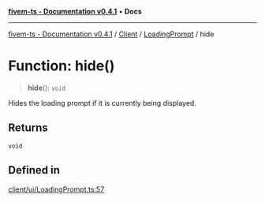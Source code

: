 [**fivem-ts - Documentation v0.4.1**](../../../../../README.md) • **Docs**

***

[fivem-ts - Documentation v0.4.1](../../../../../README.md) / [Client](../../../README.md) / [LoadingPrompt](../README.md) / hide

# Function: hide()

> **hide**(): `void`

Hides the loading prompt if it is currently being displayed.

## Returns

`void`

## Defined in

[client/ui/LoadingPrompt.ts:57](https://github.com/Purpose-Dev/fivem-ts/blob/main/src/client/ui/LoadingPrompt.ts#L57)
